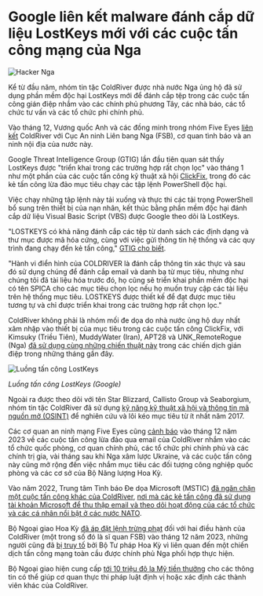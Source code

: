 # Google liên kết malware đánh cắp dữ liệu LostKeys mới với các cuộc tấn công mạng của Nga

![Hacker Nga](https://www.bleepstatic.com/content/hl-images/2023/11/08/Russian_hacker_headpic.jpg)

Kể từ đầu năm, nhóm tin tặc ColdRiver được nhà nước Nga ủng hộ đã sử dụng phần mềm độc hại LostKeys mới để đánh cắp tệp trong các cuộc tấn công gián điệp nhắm vào các chính phủ phương Tây, các nhà báo, các tổ chức tư vấn và các tổ chức phi chính phủ.

Vào tháng 12, Vương quốc Anh và các đồng minh trong nhóm Five Eyes [liên kết](https://www.bleepingcomputer.com/news/security/uk-and-allies-expose-russian-fsb-hacking-group-sanction-members/) ColdRiver với Cục An ninh Liên bang Nga (FSB), cơ quan tình báo và an ninh nội địa của nước này.

Google Threat Intelligence Group (GTIG) lần đầu tiên quan sát thấy LostKeys được "triển khai trong các trường hợp rất chọn lọc" vào tháng 1 như một phần của các cuộc tấn công kỹ thuật xã hội [ClickFix](https://www.bleepingcomputer.com/tag/ClickFix/), trong đó các kẻ tấn công lừa đảo mục tiêu chạy các tập lệnh PowerShell độc hại.

Việc chạy những tập lệnh này tải xuống và thực thi các tải trọng PowerShell bổ sung trên thiết bị của nạn nhân, kết thúc bằng phần mềm độc hại đánh cắp dữ liệu Visual Basic Script (VBS) được Google theo dõi là LostKeys.

"LOSTKEYS có khả năng đánh cắp các tệp từ danh sách các định dạng và thư mục được mã hóa cứng, cùng với việc gửi thông tin hệ thống và các quy trình đang chạy đến kẻ tấn công," [GTIG cho biết](https://cloud.google.com/blog/topics/threat-intelligence/coldriver-steal-documents-western-targets-ngos).

"Hành vi điển hình của COLDRIVER là đánh cắp thông tin xác thực và sau đó sử dụng chúng để đánh cắp email và danh bạ từ mục tiêu, nhưng như chúng tôi đã tài liệu hóa trước đó, họ cũng sẽ triển khai phần mềm độc hại có tên SPICA cho các mục tiêu chọn lọc nếu họ muốn truy cập các tài liệu trên hệ thống mục tiêu. LOSTKEYS được thiết kế để đạt được mục tiêu tương tự và chỉ được triển khai trong các trường hợp rất chọn lọc."

ColdRiver không phải là nhóm mối đe dọa do nhà nước ủng hộ duy nhất xâm nhập vào thiết bị của mục tiêu trong các cuộc tấn công ClickFix, với Kimsuky (Triều Tiên), MuddyWater (Iran), APT28 và UNK_RemoteRogue (Nga) [đã sử dụng cùng những chiến thuật này](https://www.bleepingcomputer.com/news/security/state-sponsored-hackers-embrace-clickfix-social-engineering-tactic/) trong các chiến dịch gián điệp trong những tháng gần đây.

![Luồng tấn công LostKeys](https://www.bleepstatic.com/images/news/u/1109292/2025/LostKeys_attack_flow.jpg)

_Luồng tấn công LostKeys (Google)_

Ngoài ra được theo dõi với tên Star Blizzard, Callisto Group và Seaborgium, nhóm tin tặc ColdRiver đã sử dụng [kỹ năng kỹ thuật xã hội và thông tin mã nguồn mở (OSINT)](https://www.bleepingcomputer.com/news/security/uk-warns-of-increased-attacks-from-russian-iranian-hackers/) để nghiên cứu và lôi kéo mục tiêu từ ít nhất năm 2017.

Các cơ quan an ninh mạng Five Eyes cũng [cảnh báo](https://www.cisa.gov/news-events/cybersecurity-advisories/aa23-341a) vào tháng 12 năm 2023 về các cuộc tấn công lừa đảo qua email của ColdRiver nhắm vào các tổ chức quốc phòng, cơ quan chính phủ, các tổ chức phi chính phủ và các chính trị gia, vài tháng sau khi Nga xâm lược Ukraine, và các cuộc tấn công này cũng mở rộng đến việc nhắm mục tiêu các đối tượng công nghiệp quốc phòng và các cơ sở của Bộ Năng lượng Hoa Kỳ.

Vào năm 2022, Trung tâm Tình báo Đe dọa Microsoft (MSTIC) [đã ngăn chặn một cuộc tấn công khác của ColdRiver](https://www.bleepingcomputer.com/news/security/microsoft-disrupts-russian-hackers-operation-on-nato-targets/), [nơi mà các kẻ tấn công đã sử dụng tài khoản Microsoft để thu thập email và theo dõi hoạt động của các tổ chức và các cá nhân nổi bật ở các nước NATO](https://www.bleepingcomputer.com/news/security/microsoft-disrupts-russian-hackers-operation-on-nato-targets/).

Bộ Ngoại giao Hoa Kỳ [đã áp đặt lệnh trừng phạt](https://www.justice.gov/opa/pr/two-russian-nationals-working-russias-federal-security-service-charged-global-computer) đối với hai điều hành của ColdRiver (một trong số đó là sĩ quan FSB) vào tháng 12 năm 2023, những người cũng đã [bị truy tố](https://www.justice.gov/opa/pr/two-russian-nationals-working-russias-federal-security-service-charged-global-computer) bởi Bộ Tư pháp Hoa Kỳ vì liên quan đến một chiến dịch tấn công mạng toàn cầu được chính phủ Nga phối hợp thực hiện.

Bộ Ngoại giao hiện cung cấp [tới 10 triệu đô la Mỹ tiền thưởng](http://web.archive.org/web/20240122123909/https://www.state.gov/u-s-takes-action-to-further-disrupt-russian-cyber-activities/) cho các thông tin có thể giúp cơ quan thực thi pháp luật định vị hoặc xác định các thành viên khác của ColdRiver.